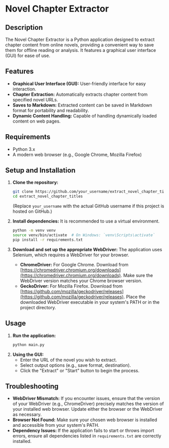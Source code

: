 # Novel Chapter Extractor

## Description
The Novel Chapter Extractor is a Python application designed to extract chapter content from online novels, providing a convenient way to save them for offline reading or analysis. It features a graphical user interface (GUI) for ease of use.

## Features
*   **Graphical User Interface (GUI):** User-friendly interface for easy interaction.
*   **Chapter Extraction:** Automatically extracts chapter content from specified novel URLs.
*   **Saves to Markdown:** Extracted content can be saved in Markdown format for portability and readability.
*   **Dynamic Content Handling:** Capable of handling dynamically loaded content on web pages.

## Requirements
*   Python 3.x
*   A modern web browser (e.g., Google Chrome, Mozilla Firefox)

## Setup and Installation

1.  **Clone the repository:**
    ```bash
    git clone https://github.com/your_username/extract_novel_chapter_titles.git
    cd extract_novel_chapter_titles
    ```
    (Replace `your_username` with the actual GitHub username if this project is hosted on GitHub.)

2.  **Install dependencies:**
    It is recommended to use a virtual environment.
    ```bash
    python -m venv venv
    source venv/bin/activate  # On Windows: `venv\Scripts\activate`
    pip install -r requirements.txt
    ```

3.  **Download and set up the appropriate WebDriver:**
    The application uses Selenium, which requires a WebDriver for your browser.
    *   **ChromeDriver:** For Google Chrome. Download from [https://chromedriver.chromium.org/downloads](https://chromedriver.chromium.org/downloads). Make sure the WebDriver version matches your Chrome browser version.
    *   **GeckoDriver:** For Mozilla Firefox. Download from [https://github.com/mozilla/geckodriver/releases](https://github.com/mozilla/geckodriver/releases).
    Place the downloaded WebDriver executable in your system's PATH or in the project directory.

## Usage

1.  **Run the application:**
    ```bash
    python main.py
    ```
2.  **Using the GUI:**
    *   Enter the URL of the novel you wish to extract.
    *   Select output options (e.g., save format, destination).
    *   Click the "Extract" or "Start" button to begin the process.

## Troubleshooting

*   **WebDriver Mismatch:** If you encounter issues, ensure that the version of your WebDriver (e.g., ChromeDriver) precisely matches the version of your installed web browser. Update either the browser or the WebDriver as necessary.
*   **Browser Not Found:** Make sure your chosen web browser is installed and accessible from your system's PATH.
*   **Dependency Issues:** If the application fails to start or throws import errors, ensure all dependencies listed in `requirements.txt` are correctly installed.